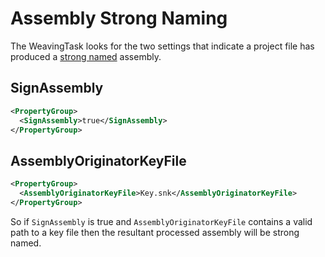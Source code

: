 # Assembly Strong Naming

The WeavingTask looks for the two settings that indicate a project file has produced a [strong named](https://docs.microsoft.com/en-us/dotnet/framework/app-domains/strong-named-assemblies) assembly.


## SignAssembly

```xml
<PropertyGroup>
  <SignAssembly>true</SignAssembly>
</PropertyGroup>
```


## AssemblyOriginatorKeyFile 

```xml
<PropertyGroup>
  <AssemblyOriginatorKeyFile>Key.snk</AssemblyOriginatorKeyFile>
</PropertyGroup>
```

So if `SignAssembly` is true and `AssemblyOriginatorKeyFile` contains a valid path to a key file then the resultant processed assembly will be strong named.